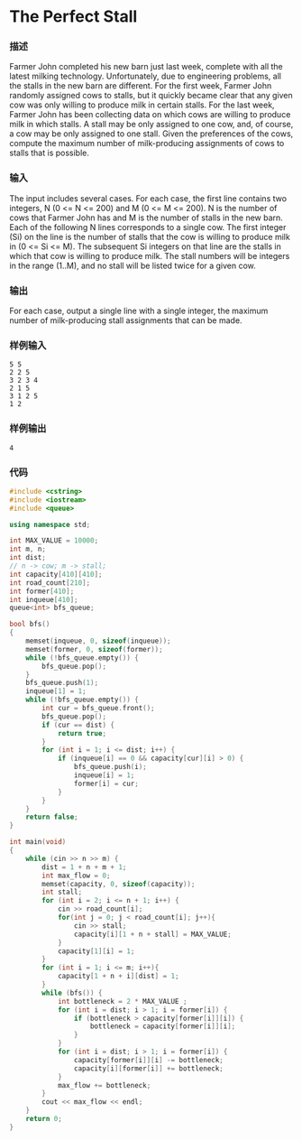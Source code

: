 # The Perfect Stall

### 描述
Farmer John completed his new barn just last week, complete with all the latest milking technology. Unfortunately, due to engineering problems, all the stalls in the new barn are different. For the first week, Farmer John randomly assigned cows to stalls, but it quickly became clear that any given cow was only willing to produce milk in certain stalls. For the last week, Farmer John has been collecting data on which cows are willing to produce milk in which stalls. A stall may be only assigned to one cow, and, of course, a cow may be only assigned to one stall. 
Given the preferences of the cows, compute the maximum number of milk-producing assignments of cows to stalls that is possible. 

### 输入
The input includes several cases. For each case, the first line contains two integers, N (0 <= N <= 200) and M (0 <= M <= 200). N is the number of cows that Farmer John has and M is the number of stalls in the new barn. Each of the following N lines corresponds to a single cow. The first integer (Si) on the line is the number of stalls that the cow is willing to produce milk in (0 <= Si <= M). The subsequent Si integers on that line are the stalls in which that cow is willing to produce milk. The stall numbers will be integers in the range (1..M), and no stall will be listed twice for a given cow.

### 输出
For each case, output a single line with a single integer, the maximum number of milk-producing stall assignments that can be made.

### 样例输入
```
5 5
2 2 5
3 2 3 4
2 1 5
3 1 2 5
1 2 
```

### 样例输出
```
4
```

### 代码

```cpp
#include <cstring>
#include <iostream>
#include <queue>

using namespace std;

int MAX_VALUE = 10000;
int m, n;
int dist;
// n -> cow; m -> stall;
int capacity[410][410];
int road_count[210];
int former[410];
int inqueue[410];
queue<int> bfs_queue;

bool bfs()
{
    memset(inqueue, 0, sizeof(inqueue));
    memset(former, 0, sizeof(former));
    while (!bfs_queue.empty()) {
        bfs_queue.pop();
    }
    bfs_queue.push(1);
    inqueue[1] = 1;
    while (!bfs_queue.empty()) {
        int cur = bfs_queue.front();
        bfs_queue.pop();
        if (cur == dist) {
            return true;
        }
        for (int i = 1; i <= dist; i++) {
            if (inqueue[i] == 0 && capacity[cur][i] > 0) {
                bfs_queue.push(i);
                inqueue[i] = 1;
                former[i] = cur;
            }
        }
    }
    return false;
}

int main(void)
{
    while (cin >> n >> m) {
        dist = 1 + n + m + 1;
        int max_flow = 0;
        memset(capacity, 0, sizeof(capacity));
        int stall;
        for (int i = 2; i <= n + 1; i++) {
            cin >> road_count[i];
            for(int j = 0; j < road_count[i]; j++){
                cin >> stall;
                capacity[i][1 + n + stall] = MAX_VALUE;
            }
            capacity[1][i] = 1;
        }
        for (int i = 1; i <= m; i++){
            capacity[1 + n + i][dist] = 1;
        }
        while (bfs()) {
            int bottleneck = 2 * MAX_VALUE ;
            for (int i = dist; i > 1; i = former[i]) {
                if (bottleneck > capacity[former[i]][i]) {
                    bottleneck = capacity[former[i]][i];
                }
            }
            for (int i = dist; i > 1; i = former[i]) {
                capacity[former[i]][i] -= bottleneck;
                capacity[i][former[i]] += bottleneck;
            }
            max_flow += bottleneck;
        }
        cout << max_flow << endl;
    }
    return 0;
}
```

